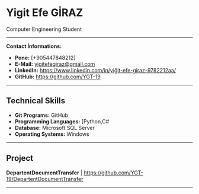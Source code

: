 # Yigit Efe GİRAZ

Computer Engineering Student

---

**Contact İnformations:**
* **Pone:** [+905447848212]
* **E-Mail:** yigitefegiraz@gmail.com
* **LinkedIn:** https://www.linkedin.com/in/yiğit-efe-giraz-9782212aa/
* **GitHub:** https://github.com/YGT-19

---

## Technical Skills

* **Git Programs:** GitHub
* **Programming Languages:** [Python,C#
* **Database:** Microsoft SQL Server
* **Operating Systems:** Windows

---

## Project

**DepartentDocumentTransfer** | https://github.com/YGT-19/DepartentDocumentTransfer

---
